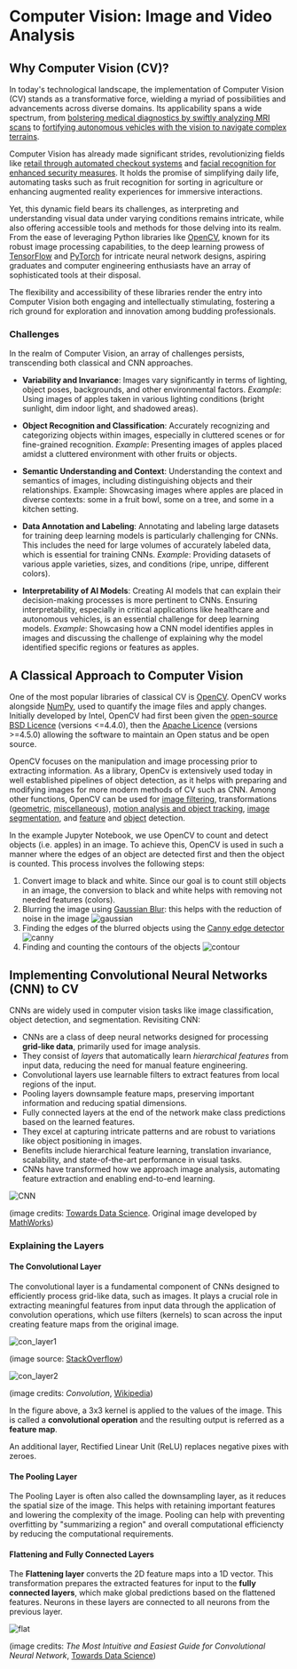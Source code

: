 # Computer Vision: Image and Video Analysis


## Why Computer Vision (CV)?

In today's technological landscape, the implementation of Computer Vision (CV) stands as a transformative force, wielding a myriad of possibilities and advancements across diverse domains. Its applicability spans a wide spectrum, from [bolstering medical diagnostics by swiftly analyzing MRI scans](https://www.nature.com/articles/d41586-023-03482-9) to [fortifying autonomous vehicles with the vision to navigate complex terrains](https://www.nytimes.com/2023/08/21/technology/waymo-driverless-cars-san-francisco.html). 

Computer Vision has already made significant strides, revolutionizing fields like [retail through automated checkout systems](https://towardsdatascience.com/how-the-amazon-go-store-works-a-deep-dive-3fde9d9939e9) and [facial recognition for enhanced security measures](https://www.tsa.gov/news/press/factsheets/facial-recognition-technology). It holds the promise of simplifying daily life, automating tasks such as fruit recognition for sorting in agriculture or enhancing augmented reality experiences for immersive interactions. 

Yet, this dynamic field bears its challenges, as interpreting and understanding visual data under varying conditions remains intricate, while also offering accessible tools and methods for those delving into its realm. From the ease of leveraging Python libraries like [OpenCV](https://opencv.org/), known for its robust image processing capabilities, to the deep learning prowess of [TensorFlow](https://www.tensorflow.org/) and [PyTorch](https://pytorch.org/) for intricate neural network designs, aspiring graduates and computer engineering enthusiasts have an array of sophisticated tools at their disposal. 

The flexibility and accessibility of these libraries render the entry into Computer Vision both engaging and intellectually stimulating, fostering a rich ground for exploration and innovation among budding professionals.

### Challenges

In the realm of Computer Vision, an array of challenges persists, transcending both classical and CNN approaches. 

- **Variability and Invariance**: Images vary significantly in terms of lighting, object poses, backgrounds, and other environmental factors. *Example*: Using images of apples taken in various lighting conditions (bright sunlight, dim indoor light, and shadowed areas).

- **Object Recognition and Classification**: Accurately recognizing and categorizing objects within images, especially in cluttered scenes or for fine-grained recognition. *Example*: Presenting images of apples placed amidst a cluttered environment with other fruits or objects.

- **Semantic Understanding and Context**: Understanding the context and semantics of images, including distinguishing objects and their relationships. Example: Showcasing images where apples are placed in diverse contexts: some in a fruit bowl, some on a tree, and some in a kitchen setting. 

- **Data Annotation and Labeling**: Annotating and labeling large datasets for training deep learning models is particularly challenging for CNNs. This includes the need for large volumes of accurately labeled data, which is essential for training CNNs. *Example*: Providing datasets of various apple varieties, sizes, and conditions (ripe, unripe, different colors). 

- **Interpretability of AI Models**: Creating AI models that can explain their decision-making processes is more pertinent to CNNs. Ensuring interpretability, especially in critical applications like healthcare and autonomous vehicles, is an essential challenge for deep learning models. *Example*: Showcasing how a CNN model identifies apples in images and discussing the challenge of explaining why the model identified specific regions or features as apples. 

## A Classical Approach to Computer Vision

One of the most popular libraries of classical CV is [OpenCV](https://opencv.org/). OpenCV works alongside [NumPy](https://numpy.org/), used to quantify the image files and apply changes. Initially developed by Intel, OpenCV had first been given the [open-source BSD Licence](https://github.com/opencv/opencv/blob/4.4.0/LICENSE) (versions <=4.4.0), then the [Apache Licence](https://github.com/opencv/opencv/blob/master/LICENSE) (versions >=4.5.0) allowing the software to maintain an Open status and be open source.

OpenCV focuses on the manipulation and image processing prior to extracting information. As a library, OpenCv is extensively used today in well established pipelines of object detection, as it helps with preparing and modifying images for more modern methods of CV such as CNN. Among other functions, OpenCV can be used for [image filtering](https://docs.opencv.org/4.x/d4/d86/group__imgproc__filter.html), transformations ([geometric](https://docs.opencv.org/4.x/da/d54/group__imgproc__transform.html), [miscellaneous](https://docs.opencv.org/4.x/d7/d1b/group__imgproc__misc.html)), [motion analysis and object tracking](https://docs.opencv.org/4.x/d7/df3/group__imgproc__motion.html), [image segmentation](https://docs.opencv.org/4.x/d3/d47/group__imgproc__segmentation.html), and [feature](https://docs.opencv.org/4.x/dd/d1a/group__imgproc__feature.html) and [object](https://docs.opencv.org/4.x/df/dfb/group__imgproc__object.html) detection. 

In the example Jupyter Notebook, we use OpenCV to count and detect objects (i.e. apples) in an image. To achieve this, OpenCV is used in such a manner where the edges of an object are detected first and then the object is counted. This process involves the following steps:

1. Convert image to black and white. Since our goal is to count still objects in an image, the conversion to black and white helps with removing not needed features (colors). 
2. Blurring the image using [Gaussian Blur](https://en.wikipedia.org/wiki/Gaussian_blur): this helps with the reduction of noise in the image ![gaussian](https://docs.opencv.org/4.x/gaussian.jpg)
3. Finding the edges of the blurred objects using the [Canny edge detector](https://en.wikipedia.org/wiki/Canny_edge_detector) ![canny](https://docs.opencv.org/4.x/canny1.jpg)
4. Finding and counting the contours of the objects ![contour](https://docs.opencv.org/4.x/approx.jpg)

## Implementing Convolutional Neural Networks (CNN) to CV

CNNs are widely used in computer vision tasks like image classification, object detection, and segmentation. Revisiting CNN:

- CNNs are a class of deep neural networks designed for processing **grid-like data**, primarily used for image analysis.
- They consist of *layers* that automatically learn *hierarchical features* from input data, reducing the need for manual feature engineering.
- Convolutional layers use learnable filters to extract features from local regions of the input.
- Pooling layers downsample feature maps, preserving important information and reducing spatial dimensions.
- Fully connected layers at the end of the network make class predictions based on the learned features.
- They excel at capturing intricate patterns and are robust to variations like object positioning in images.
- Benefits include hierarchical feature learning, translation invariance, scalability, and state-of-the-art performance in visual tasks.
- CNNs have transformed how we approach image analysis, automating feature extraction and enabling end-to-end learning.

![CNN](https://miro.medium.com/v2/resize:fit:720/format:webp/1*kkyW7BR5FZJq4_oBTx3OPQ.png)

(image credits: [Towards Data Science](https://towardsdatascience.com/convolutional-neural-networks-explained-9cc5188c4939). Original image developed by [MathWorks](https://www.mathworks.com/videos/introduction-to-deep-learning-what-are-convolutional-neural-networks--1489512765771.html))

### Explaining the Layers
#### The Convolutional Layer

The convolutional layer is a fundamental component of CNNs designed to efficiently process grid-like data, such as images. It plays a crucial role in extracting meaningful features from input data through the application of convolution operations, which use filters (kernels) to scan across the input creating feature maps from the original image.

![con_layer1](https://i.stack.imgur.com/Bxix6.png)

(image source: [StackOverflow](https://stackoverflow.com/questions/51008505/kernels-and-weights-in-convolutional-neural-networks))

![con_layer2](https://upload.wikimedia.org/wikipedia/commons/1/19/2D_Convolution_Animation.gif)

(image credits: *Convolution*, [Wikipedia](https://en.wikipedia.org/wiki/Convolution))

In the figure above, a 3x3 kernel is applied to the values of the image. This is called a **convolutional operation** and the resulting output is referred as a **feature map**.

An additional layer, Rectified Linear Unit (ReLU) replaces negative pixes with zeroes.

#### The Pooling Layer

The Pooling Layer is often also called the downsampling layer, as it reduces the spatial size of the image. This helps with retaining important features and lowering the complexity of the image. Pooling can help with preventing overfitting by "summarizing a region" and overall computational efficiencty by reducing the computational requirements.

#### Flattening and Fully Connected Layers

The **Flattening layer** converts the 2D feature maps into a 1D vector. This transformation prepares the extracted features for input to the **fully connected layers**, which make global predictions based on the flattened features. Neurons in these layers are connected to all neurons from the previous layer. 

![flat](https://miro.medium.com/v2/resize:fit:720/format:webp/1*IWUxuBpqn2VuV-7Ubr01ng.png)

(image credits: *The Most Intuitive and Easiest Guide for Convolutional Neural Network*, [Towards Data Science](https://towardsdatascience.com/the-most-intuitive-and-easiest-guide-for-convolutional-neural-network-3607be47480))
